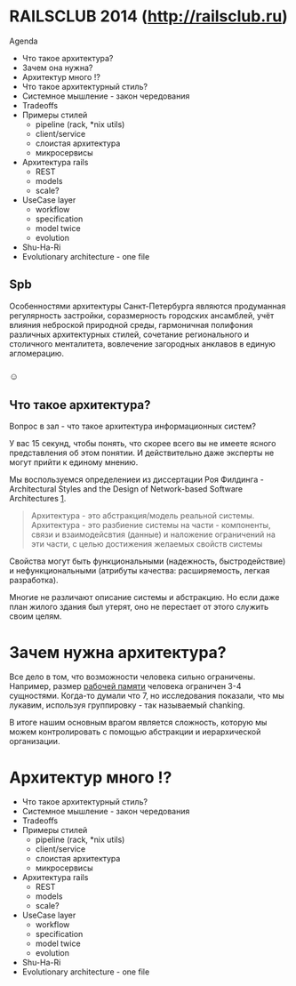 # RAILSCLUB 2014 (http://railsclub.ru)

Agenda

* Что такое архитектура?
* Зачем она нужна?
* Архитектур много !?
* Что такое архитектурный стиль?
* Системное мышление - закон чередования
* Tradeoffs
* Примеры стилей
  * pipeline (rack, *nix utils)
  * client/service
  * слоистая архитектура
  * микросервисы
* Архитектура rails
  * REST
  * models
  * scale?
* UseCase layer
  * workflow
  * specification
  * model twice
  * evolution
* Shu-Ha-Ri
* Evolutionary architecture - one file


## Spb

Особенностями архитектуры Санкт-Петербурга являются продуманная регулярность застройки, соразмерность городских ансамблей, учёт влияния неброской природной среды, гармоничная полифония различных архитектурных стилей, сочетание регионального и столичного менталитета, вовлечение загородных анклавов в единую агломерацию.

### &#9786;

## Что такое архитектура?

Вопрос в зал - что такое архитектура информационных систем?

У вас 15 секунд, чтобы понять, что скорее всего вы не имеете ясного представления
об этом понятии. И действительно даже эксперты не могут прийти к единому мнению.

Мы воспользуемся определениеи из диссертации Роя Филдинга -Architectural Styles and
the Design of Network-based Software Architectures [1](http://www.ics.uci.edu/~fielding/pubs/dissertation/top.htm).

> Архитектура - это абстракция/модель реальной системы.
> Архитектура - это разбиение системы на части - компоненты, связи и взаимодейсвтия (данные)
> и наложение ограничений на эти части, с целью достижения желаемых свойств системы

Свойства могут быть функциональными (надежность, быстродействие) 
и нефункциональными (атрибуты качества: расширяемость, легкая разработка).

Многие не различают описание системы и абстракцию. 
Но если даже план жилого здания был утерят, 
оно не перестает от этого служить своим целям.


# Зачем нужна архитектура?

Все дело в том, что возможности человека сильно ограничены.
Например, размер [рабочей памяти](http://en.wikipedia.org/wiki/Working_memory)
человека ограничен 3-4 сущностями.
Когда-то думали что 7, но исследования показали, что мы лукавим, используя
группировку - так называемый chanking.

В итоге нашим основным врагом является сложность, которую мы можем контролировать
с помощью абстракции и иерархической организации.

# Архитектур много !?

 

* Что такое архитектурный стиль?
* Системное мышление - закон чередования
* Tradeoffs
* Примеры стилей
  * pipeline (rack, *nix utils)
  * client/service
  * слоистая архитектура
  * микросервисы
* Архитектура rails
  * REST
  * models
  * scale?
* UseCase layer
  * workflow
  * specification
  * model twice
  * evolution
* Shu-Ha-Ri
* Evolutionary architecture - one file

